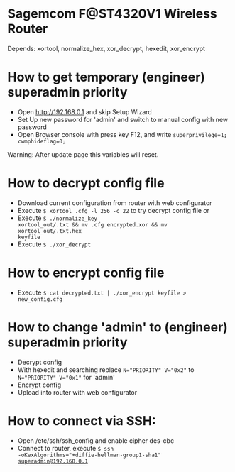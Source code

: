 # Sagemcom F@ST4320V1 Wireless Router
Depends: xortool, normalize_hex, xor_decrypt, hexedit, xor_encrypt

# How to get temporary (engineer) superadmin priority
- Open http://192.168.0.1 and skip Setup Wizard
- Set Up new password for 'admin' and switch to manual config with new password
- Open Browser console with press key F12, and write <code>superprivilege=1; cwmphideflag=0;</code>

Warning: After update page this variables will reset.

# How to decrypt config file
- Download current configuration from router with web configurator
- Execute <code>$ xortool <MAC>.cfg -l 256 -c 22</code> to try decrypt config file
or
- Execute <code>$ ./normalize_key xortool_out/<?>.txt && mv <MAC>.cfg encrypted.xor && mv xortool_out/<?>.txt.hex keyfile</code>
- Execute <code>$ ./xor_decrypt</code>

# How to encrypt config file
- Execute <code>$ cat decrypted.txt | ./xor_encrypt keyfile > new_config.cfg</code>

# How to change 'admin' to (engineer) superadmin priority
- Decrypt config
- With hexedit and searching replace <code>N="PRIORITY" V="0x2"</code> to <code>N="PRIORITY" V="0x1"</code> for 'admin'
- Encrypt config
- Upload into router with web configurator

# How to connect via SSH:
- Open /etc/ssh/ssh_config and enable cipher des-cbc
- Connect to router, execute <code>$ ssh -oKexAlgorithms="+diffie-hellman-group1-sha1" superadmin@192.168.0.1</code>


